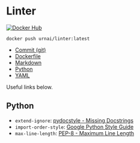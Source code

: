 # Linter

[![Docker Hub](https://img.shields.io/badge/-Docker_Hub-0062cc?style=for-the-badge&logo=Docker&logoColor=white)][docker-hub]

```shell
docker push urnai/linter:latest
```

- [Commit (git)][linter-commit]
- [Dockerfile][linter-dockerfile]
- [Markdown][linter-markdown]
- [Python][linter-python]
- [YAML][linter-yaml]

Useful links below.

## Python

- `extend-ignore`: [pydocstyle - Missing Docstrings][flake8-extend-ignore]
- `import-order-style`: [Google Python Style Guide][flake8-import-order-style]
- `max-line-length`: [PEP-8 - Maximum Line Length][flake8-max-line-length]

[docker-hub]: https://hub.docker.com/repository/docker/urnai/linter
[linter-commit]: https://github.com/conventional-changelog/commitlint
[linter-dockerfile]: https://github.com/replicatedhq/dockerfilelint
[linter-markdown]: https://github.com/igorshubovych/markdownlint-cli
[linter-python]: https://github.com/PyCQA/flake8
[linter-yaml]: https://github.com/adrienverge/yamllint
[flake8-extend-ignore]: http://www.pydocstyle.org/en/2.1.1/error_codes.html#grouping
[flake8-import-order-style]: https://google.github.io/styleguide/pyguide.html?showone=Imports_formatting#Imports_formatting
[flake8-max-line-length]: https://www.python.org/dev/peps/pep-0008/#maximum-line-length

